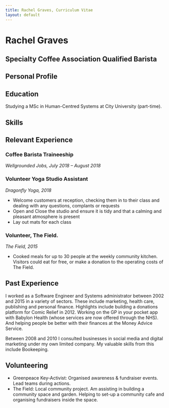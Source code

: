 ```yaml
---
title: Rachel Graves, Curriculum Vitae
layout: default
---
```


# Rachel Graves
## Specialty Coffee Association Qualified Barista

## Personal Profile


## Education

Studying a MSc in Human-Centred Systems at City University (part-time).

## Skills

## Relevant Experience

### Coffee Barista Traineeship
_Wellgrounded Jobs, July 2018 – August 2018_

### Volunteer Yoga Studio Assistant
_Dragonfly Yoga, 2018_

- Welcome customers at reception, checking them in to their class and dealing with any questions, complants or requests 
- Open and Close the studio and ensure it is tidy and that a calming and pleasant atmosphere is present
- Lay out mats for each class

### Volunteer, The Field.
_The Field, 2015_

- Cooked meals for up to 30 people at the weekly community kitchen. Visitors could eat for free, or make a donation to the operating costs of The Field.


## Past Experience

I worked as a Software Engineer and Systems administrator between 2002 and 2015 in a variety of sectors. These include marketing, health care, publishing and personal finance. Highlights include building a donations platform for Comic Relief in 2012. Working on the GP in your pocket app with Babylon Health (whose services are now offered through the NHS). And helping people be better with their finances at the Money Advice Service.

Between 2008 and 2010 I consulted businesses in social media and digital marketing under my own limited company. My valuable skills from this include Bookeeping. 


## Volunteering

- Greenpeace Key-Activist: Organised awareness & fundraiser events. Lead teams during actions.
- The Field: Local community project. Am assisting in building a community space and garden. Helping to set-up a community cafe and organising fundraisers inside the space.
